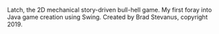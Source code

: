 Latch, the 2D mechanical story-driven bull-hell game.
My first foray into Java game creation using Swing.
Created by Brad Stevanus, copyright 2019.

